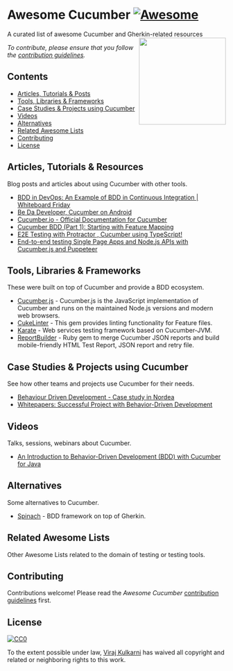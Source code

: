 # Awesome Cucumber [![Awesome](https://cdn.rawgit.com/sindresorhus/awesome/d7305f38d29fed78fa85652e3a63e154dd8e8829/media/badge.svg)](https://github.com/sindresorhus/awesome)
A curated list of awesome Cucumber and Gherkin-related resources
[<img src="https://cucumber.io/images/cucumber-logo.svg" align="right" width="200">](https://cucumber.io/)

*To contribute, please ensure that you follow the [contribution guidelines](#contributing).*

## Contents

- [Articles, Tutorials & Posts](#articles-tutorials--resources)
- [Tools, Libraries & Frameworks](#tools-libraries--frameworks)
- [Case Studies & Projects using Cucumber](#case-studies--projects-using-cucumber)
- [Videos](#videos)
- [Alternatives](#alternatives)
- [Related Awesome Lists](#related-awesome-lists)
- [Contributing](#contributing)
- [License](#license)

## Articles, Tutorials & Resources

Blog posts and articles about using Cucumber with other tools.

- [BDD in DevOps: An Example of BDD in Continuous Integration | Whiteboard Friday](https://www.qasymphony.com/blog/bdd-devops-example-bdd-continuous-integration/)
- [Be Da Developer, Cucumber on Android](https://proandroiddev.com/be-da-developer-cucumber-on-android-cfd07773e59d)
- [Cucumber.io - Official Documentation for Cucumber](https://cucumber.io/docs)
- [Cucumber BDD (Part 1): Starting with Feature Mapping](https://medium.com/agile-vision/starting-with-bdd-for-collaborative-development-in-agile-environments-5fb034078b3c)
- [E2E Testing with Protractor , Cucumber using TypeScript!](https://medium.com/@igniteram/e2e-testing-with-protractor-cucumber-using-typescript-564575814e4a)
- [End-to-end testing Single Page Apps and Node.js APIs with Cucumber.js and Puppeteer](https://medium.com/@anephenix/end-to-end-testing-single-page-apps-and-node-js-apis-with-cucumber-js-and-puppeteer-ad5a519ace0)

## Tools, Libraries & Frameworks

These were built on top of Cucumber and provide a BDD ecosystem.

- [Cucumber.js](https://github.com/cucumber/cucumber-js) - Cucumber.js is the JavaScript implementation of Cucumber and runs on the maintained Node.js versions and modern web browsers.
- [CukeLinter](https://github.com/enkessler/cuke_linter) - This gem provides linting functionality for Feature files.
- [Karate](https://github.com/intuit/karate) - Web services testing framework based on Cucumber-JVM.
- [ReportBuilder](https://github.com/rajatthareja/ReportBuilder) - Ruby gem to merge Cucumber JSON reports and build mobile-friendly HTML Test Report, JSON report and retry file.

## Case Studies & Projects using Cucumber

See how other teams and projects use Cucumber for their needs.

- [Behaviour Driven Development - Case study in Nordea](https://prezi.com/ke8eiqlb_1x9/behaviour-driven-development-case-study-in-nordea/)
- [Whitepapers: Successful Project with Behavior-Driven Development](https://www.belatrixsf.com/whitepapers/project-behavior-driven-development/)

## Videos

Talks, sessions, webinars about Cucumber.

- [An Introduction to Behavior-Driven Development (BDD) with Cucumber for Java](https://www.youtube.com/watch?v=MCaXumfckmQ)

## Alternatives

Some alternatives to Cucumber.

- [Spinach](https://github.com/codegram/spinach) - BDD framework on top of Gherkin.

## Related Awesome Lists

Other Awesome Lists related to the domain of testing or testing tools.

## Contributing

Contributions welcome! Please read the *Awesome Cucumber* [contribution guidelines](CONTRIBUTING.md) first.

## License

[![CC0](http://mirrors.creativecommons.org/presskit/buttons/88x31/svg/cc-zero.svg)](https://creativecommons.org/publicdomain/zero/1.0/)

To the extent possible under law, [Viraj Kulkarni](http://virajkulkarni.me/) has waived all copyright and related or neighboring rights to this work.
